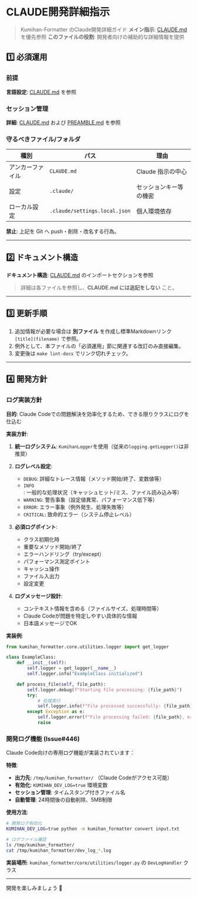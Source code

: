 # CLAUDE開発詳細指示

> Kumihan-Formatter のClaude開発詳細ガイド
> **メイン指示**: [CLAUDE.md](../../CLAUDE.md) を優先参照
> **このファイルの役割**: 開発者向けの補助的な詳細情報を提供

## 1️⃣ 必須運用

### 前提

**言語設定**: [CLAUDE.md](../../CLAUDE.md) を参照

### セッション管理

**詳細**: [CLAUDE.md](../../CLAUDE.md) および [PREAMBLE.md](../../PREAMBLE.md) を参照

### 守るべきファイル/フォルダ

| 種別       | パス                            | 理由           |
| -------- | ----------------------------- | ------------ |
| アンカーファイル | `CLAUDE.md`                   | Claude 指示の中心 |
| 設定       | `.claude/`                    | セッションキー等の機密  |
| ローカル設定   | `.claude/settings.local.json` | 個人環境依存       |

**禁止**: 上記を Git へ push・削除・改名する行為。

---

## 2️⃣ ドキュメント構造

**ドキュメント構造**: [CLAUDE.md](../../CLAUDE.md) のインポートセクションを参照

> 詳細は各ファイルを参照し、**CLAUDE.md には追記をしない** こと。

---

## 3️⃣ 更新手順

1. 追加情報が必要な場合は **別ファイル** を作成し標準Markdownリンク `[title](filename)` で参照。
2. 例外として、本ファイルの「必須運用」節に関連する改訂のみ直接編集。
3. 変更後は `make lint-docs` でリンク切れチェック。

---

## 4️⃣ 開発方針

### ログ実装方針

**目的**: Claude Codeでの問題解決を効率化するため、できる限りクラスにログを仕込む

**実装方針**:
1. **統一ログシステム**: `KumihanLogger`を使用（従来の`logging.getLogger()`は非推奨）
2. **ログレベル設定**:
   - `DEBUG`: 詳細なトレース情報（メソッド開始/終了、変数値等）
   - `INFO`: 一般的な処理状況（キャッシュヒット/ミス、ファイル読み込み等）
   - `WARNING`: 警告事象（設定値異常、パフォーマンス低下等）
   - `ERROR`: エラー事象（例外発生、処理失敗等）
   - `CRITICAL`: 致命的エラー（システム停止レベル）

3. **必須ログポイント**:
   - クラス初期化時
   - 重要なメソッド開始/終了
   - エラーハンドリング（try/except）
   - パフォーマンス測定ポイント
   - キャッシュ操作
   - ファイル入出力
   - 設定変更

4. **ログメッセージ設計**:
   - コンテキスト情報を含める（ファイルサイズ、処理時間等）
   - Claude Codeが問題を特定しやすい具体的な情報
   - 日本語メッセージでOK

**実装例**:
```python
from kumihan_formatter.core.utilities.logger import get_logger

class ExampleClass:
    def __init__(self):
        self.logger = get_logger(__name__)
        self.logger.info("ExampleClass initialized")

    def process_file(self, file_path):
        self.logger.debug(f"Starting file processing: {file_path}")
        try:
            # 処理実行
            self.logger.info(f"File processed successfully: {file_path}")
        except Exception as e:
            self.logger.error(f"File processing failed: {file_path}, error: {e}")
            raise
```

### 開発ログ機能 (Issue#446)

Claude Code向けの専用ログ機能が実装されています：

**特徴**:
- **出力先**: `/tmp/kumihan_formatter/` （Claude Codeがアクセス可能）
- **有効化**: `KUMIHAN_DEV_LOG=true` 環境変数
- **セッション管理**: タイムスタンプ付きファイル名
- **自動管理**: 24時間後の自動削除、5MB制限

**使用方法**:
```bash
# 開発ログ有効化
KUMIHAN_DEV_LOG=true python -m kumihan_formatter convert input.txt

# ログファイル確認
ls /tmp/kumihan_formatter/
cat /tmp/kumihan_formatter/dev_log_*.log
```

**実装場所**: `kumihan_formatter/core/utilities/logger.py` の `DevLogHandler` クラス

---

開発を楽しみましょう 🎉
